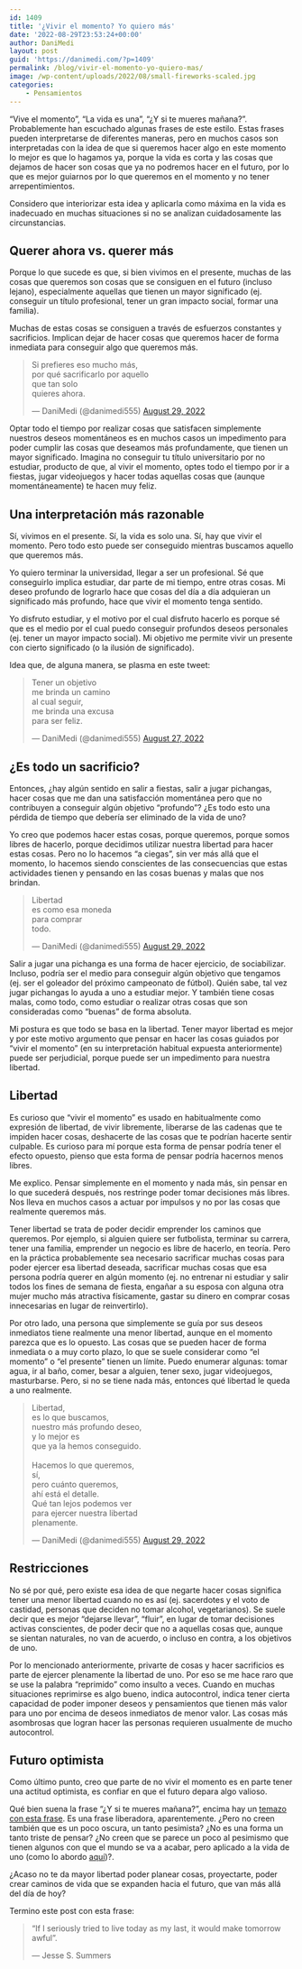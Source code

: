 ```yaml
---
id: 1409
title: '¿Vivir el momento? Yo quiero más'
date: '2022-08-29T23:53:24+00:00'
author: DaniMedi
layout: post
guid: 'https://danimedi.com/?p=1409'
permalink: /blog/vivir-el-momento-yo-quiero-mas/
image: /wp-content/uploads/2022/08/small-fireworks-scaled.jpg
categories:
    - Pensamientos
---
```


“Vive el momento”, “La vida es una”, “¿Y si te mueres mañana?”. Probablemente han escuchado algunas frases de este estilo. Estas frases pueden interpretarse de diferentes maneras, pero en muchos casos son interpretadas con la idea de que si queremos hacer algo en este momento lo mejor es que lo hagamos ya, porque la vida es corta y las cosas que dejamos de hacer son cosas que ya no podremos hacer en el futuro, por lo que es mejor guiarnos por lo que queremos en el momento y no tener arrepentimientos.

Considero que interiorizar esta idea y aplicarla como máxima en la vida es inadecuado en muchas situaciones si no se analizan cuidadosamente las circunstancias.

## Querer ahora vs. querer más

Porque lo que sucede es que, si bien vivimos en el presente, muchas de las cosas que queremos son cosas que se consiguen en el futuro (incluso lejano), especialmente aquellas que tienen un mayor significado (ej. conseguir un título profesional, tener un gran impacto social, formar una familia).

Muchas de estas cosas se consiguen a través de esfuerzos constantes y sacrificios. Implican dejar de hacer cosas que queremos hacer de forma inmediata para conseguir algo que queremos más.

<blockquote class="twitter-tweet"><p lang="es" dir="ltr">Si prefieres eso mucho más,<br>por qué sacrificarlo por aquello<br>que tan solo<br>quieres ahora.</p>&mdash; DaniMedi (@danimedi555) <a href="https://twitter.com/danimedi555/status/1564047428289978368?ref_src=twsrc%5Etfw">August 29, 2022</a></blockquote> <script async src="https://platform.twitter.com/widgets.js" charset="utf-8"></script>

Optar todo el tiempo por realizar cosas que satisfacen simplemente nuestros deseos momentáneos es en muchos casos un impedimento para poder cumplir las cosas que deseamos más profundamente, que tienen un mayor significado. Imagina no conseguir tu título universitario por no estudiar, producto de que, al vivir el momento, optes todo el tiempo por ir a fiestas, jugar videojuegos y hacer todas aquellas cosas que (aunque momentáneamente) te hacen muy feliz.

## Una interpretación más razonable

Sí, vivimos en el presente. Sí, la vida es solo una. Sí, hay que vivir el momento. Pero todo esto puede ser conseguido mientras buscamos aquello que queremos más.

Yo quiero terminar la universidad, llegar a ser un profesional. Sé que conseguirlo implica estudiar, dar parte de mi tiempo, entre otras cosas. Mi deseo profundo de lograrlo hace que cosas del día a día adquieran un significado más profundo, hace que vivir el momento tenga sentido.

Yo disfruto estudiar, y el motivo por el cual disfruto hacerlo es porque sé que es el medio por el cual puedo conseguir profundos deseos personales (ej. tener un mayor impacto social). Mi objetivo me permite vivir un presente con cierto significado (o la ilusión de significado).

Idea que, de alguna manera, se plasma en este tweet:

<blockquote class="twitter-tweet"><p lang="es" dir="ltr">Tener un objetivo<br>me brinda un camino<br>al cual seguir,<br>me brinda una excusa<br>para ser feliz.</p>&mdash; DaniMedi (@danimedi555) <a href="https://twitter.com/danimedi555/status/1563514016693383168?ref_src=twsrc%5Etfw">August 27, 2022</a></blockquote> <script async src="https://platform.twitter.com/widgets.js" charset="utf-8"></script>

## ¿Es todo un sacrificio?

Entonces, ¿hay algún sentido en salir a fiestas, salir a jugar pichangas, hacer cosas que me dan una satisfacción momentánea pero que no contribuyen a conseguir algún objetivo “profundo”? ¿Es todo esto una pérdida de tiempo que debería ser eliminado de la vida de uno?

Yo creo que podemos hacer estas cosas, porque queremos, porque somos libres de hacerlo, porque decidimos utilizar nuestra libertad para hacer estas cosas. Pero no lo hacemos “a ciegas”, sin ver más allá que el momento, lo hacemos siendo conscientes de las consecuencias que estas actividades tienen y pensando en las cosas buenas y malas que nos brindan.

<blockquote class="twitter-tweet"><p lang="es" dir="ltr">Libertad<br>es como esa moneda<br>para comprar<br>todo.</p>&mdash; DaniMedi (@danimedi555) <a href="https://twitter.com/danimedi555/status/1564052186480394241?ref_src=twsrc%5Etfw">August 29, 2022</a></blockquote> <script async src="https://platform.twitter.com/widgets.js" charset="utf-8"></script>

Salir a jugar una pichanga es una forma de hacer ejercicio, de sociabilizar. Incluso, podría ser el medio para conseguir algún objetivo que tengamos (ej. ser el goleador del próximo campeonato de fútbol). Quién sabe, tal vez jugar pichangas lo ayuda a uno a estudiar mejor. Y también tiene cosas malas, como todo, como estudiar o realizar otras cosas que son consideradas como “buenas” de forma absoluta.

Mi postura es que todo se basa en la libertad. Tener mayor libertad es mejor y por este motivo argumento que pensar en hacer las cosas guiados por “vivir el momento” (en su interpretación habitual expuesta anteriormente) puede ser perjudicial, porque puede ser un impedimento para nuestra libertad.

## Libertad

Es curioso que “vivir el momento” es usado en habitualmente como expresión de libertad, de vivir libremente, liberarse de las cadenas que te impiden hacer cosas, deshacerte de las cosas que te podrían hacerte sentir culpable. Es curioso para mí porque esta forma de pensar podría tener el efecto opuesto, pienso que esta forma de pensar podría hacernos menos libres.

Me explico. Pensar simplemente en el momento y nada más, sin pensar en lo que sucederá después, nos restringe poder tomar decisiones más libres. Nos lleva en muchos casos a actuar por impulsos y no por las cosas que realmente queremos más.

Tener libertad se trata de poder decidir emprender los caminos que queremos. Por ejemplo, si alguien quiere ser futbolista, terminar su carrera, tener una familia, emprender un negocio es libre de hacerlo, en teoría. Pero en la práctica probablemente sea necesario sacrificar muchas cosas para poder ejercer esa libertad deseada, sacrificar muchas cosas que esa persona podría querer en algún momento (ej. no entrenar ni estudiar y salir todos los fines de semana de fiesta, engañar a su esposa con alguna otra mujer mucho más atractiva físicamente, gastar su dinero en comprar cosas innecesarias en lugar de reinvertirlo).

Por otro lado, una persona que simplemente se guía por sus deseos inmediatos tiene realmente una menor libertad, aunque en el momento parezca que es lo opuesto. Las cosas que se pueden hacer de forma inmediata o a muy corto plazo, lo que se suele considerar como “el momento” o “el presente” tienen un límite. Puedo enumerar algunas: tomar agua, ir al baño, comer, besar a alguien, tener sexo, jugar videojuegos, masturbarse. Pero, si no se tiene nada más, entonces qué libertad le queda a uno realmente.

<blockquote class="twitter-tweet"><p lang="es" dir="ltr">Libertad,<br>es lo que buscamos,<br>nuestro más profundo deseo,<br>y lo mejor es<br>que ya la hemos conseguido.<br><br>Hacemos lo que queremos,<br>sí,<br>pero cuánto queremos,<br>ahí está el detalle.<br>Qué tan lejos podemos ver<br>para ejercer nuestra libertad<br>plenamente.</p>&mdash; DaniMedi (@danimedi555) <a href="https://twitter.com/danimedi555/status/1564051656093884418?ref_src=twsrc%5Etfw">August 29, 2022</a></blockquote> <script async src="https://platform.twitter.com/widgets.js" charset="utf-8"></script>

## Restricciones

No sé por qué, pero existe esa idea de que negarte hacer cosas significa tener una menor libertad cuando no es así (ej. sacerdotes y el voto de castidad, personas que deciden no tomar alcohol, vegetarianos). Se suele decir que es mejor “dejarse llevar”, “fluir”, en lugar de tomar decisiones activas conscientes, de poder decir que no a aquellas cosas que, aunque se sientan naturales, no van de acuerdo, o incluso en contra, a los objetivos de uno.

Por lo mencionado anteriormente, privarte de cosas y hacer sacrificios es parte de ejercer plenamente la libertad de uno. Por eso se me hace raro que se use la palabra “reprimido” como insulto a veces. Cuando en muchas situaciones reprimirse es algo bueno, indica autocontrol, indica tener cierta capacidad de poder imponer deseos y pensamientos que tienen más valor para uno por encima de deseos inmediatos de menor valor. Las cosas más asombrosas que logran hacer las personas requieren usualmente de mucho autocontrol.

## Futuro optimista

Como último punto, creo que parte de no vivir el momento es en parte tener una actitud optimista, es confiar en que el futuro depara algo valioso.

Qué bien suena la frase “¿Y si te mueres mañana?”, encima hay un [temazo con esta frase](https://open.spotify.com/track/5eTGZFp34UWVN5IRTXTWor?si=75d15469a16840c8). Es una frase liberadora, aparentemente. ¿Pero no creen también que es un poco oscura, un tanto pesimista? ¿No es una forma un tanto triste de pensar? ¿No creen que se parece un poco al pesimismo que tienen algunos con que el mundo se va a acabar, pero aplicado a la vida de uno (como lo abordo [aquí](https://danimedi.com/blog/semanario-2022-08-29/#htoc-pesimismo))?.

¿Acaso no te da mayor libertad poder planear cosas, proyectarte, poder crear caminos de vida que se expanden hacia el futuro, que van más allá del día de hoy?

Termino este post con esta frase:

> “If I seriously tried to live today as my last, it would make tomorrow awful”.
> 
> — Jesse S. Summers
